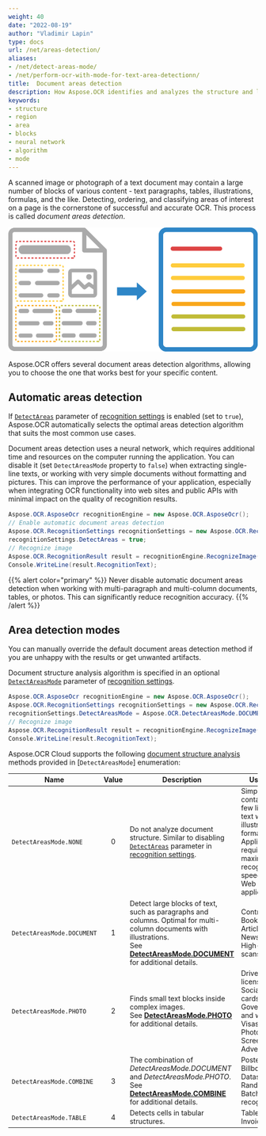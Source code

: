 ```yaml
---
weight: 40
date: "2022-08-19"
author: "Vladimir Lapin"
type: docs
url: /net/areas-detection/
aliases:
- /net/detect-areas-mode/
- /net/perform-ocr-with-mode-for-text-area-detectionn/
title:  Document areas detection
description: How Aspose.OCR identifies and analyzes the structure and layout of the image during recognition.
keywords:
- structure
- region
- area
- blocks
- neural network
- algorithm
- mode
---
```


A scanned image or photograph of a text document may contain a large number of blocks of various content - text paragraphs, tables, illustrations, formulas, and the like. Detecting, ordering, and classifying areas of interest on a page is the cornerstone of successful and accurate OCR. This process is called _document areas detection_.

![Document structure analysis and recognition](structure-analysis.png)

Aspose.OCR offers several document areas detection algorithms, allowing you to choose the one that works best for your specific content.

## Automatic areas detection

If [`DetectAreas`](https://reference.aspose.com/ocr/net/aspose.ocr/recognitionsettings/detectareasmode/) parameter of [recognition settings](https://reference.aspose.com/ocr/net/aspose.ocr/recognitionsettings/) is enabled (set to `true`), Aspose.OCR automatically selects the optimal areas detection algorithm that suits the most common use cases.

Document areas detection uses a neural network, which requires additional time and resources on the computer running the application. You can disable it (set `DetectAreasMode` property to `false`) when extracting single-line texts, or working with very simple documents without formatting and pictures. This can improve the performance of your application, especially when integrating OCR functionality into web sites and public APIs with minimal impact on the quality of recognition results.

```csharp
Aspose.OCR.AsposeOcr recognitionEngine = new Aspose.OCR.AsposeOcr();
// Enable automatic document areas detection
Aspose.OCR.RecognitionSettings recognitionSettings = new Aspose.OCR.RecognitionSettings();
recognitionSettings.DetectAreas = true;
// Recognize image
Aspose.OCR.RecognitionResult result = recognitionEngine.RecognizeImage("source.png", recognitionSettings);
Console.WriteLine(result.RecognitionText);
```

{{% alert color="primary" %}} 
Never disable automatic document areas detection when working with multi-paragraph and multi-column documents, tables, or photos. This can significantly reduce recognition accuracy.
{{% /alert %}}

## Area detection modes

You can manually override the default document areas detection method if you are unhappy with the results or get unwanted artifacts.

Document structure analysis algorithm is specified in an optional [`DetectAreasMode`](https://reference.aspose.com/ocr/net/aspose.ocr/recognitionsettings/detectareasmode/) parameter of [recognition settings](https://reference.aspose.com/ocr/net/aspose.ocr/recognitionsettings/).

```csharp
Aspose.OCR.AsposeOcr recognitionEngine = new Aspose.OCR.AsposeOcr();
Aspose.OCR.RecognitionSettings recognitionSettings = new Aspose.OCR.RecognitionSettings();
recognitionSettings.DetectAreasMode = Aspose.OCR.DetectAreasMode.DOCUMENT;
// Recognize image
Aspose.OCR.RecognitionResult result = recognitionEngine.RecognizeImage("source.png", recognitionSettings);
Console.WriteLine(result.RecognitionText);
```

Aspose.OCR Cloud supports the following [document structure analysis](/ocr/structure-analysis/) methods provided in [`DetectAreasMode`] enumeration:

Name              | Value | Description | Use cases
----------------- | :---: | ----------- | ---------
`DetectAreasMode.NONE` | 0 | Do not analyze document structure. Similar to disabling [`DetectAreas`](https://reference.aspose.com/ocr/net/aspose.ocr/recognitionsettings/detectareasmode/) parameter in [recognition settings](https://reference.aspose.com/ocr/net/aspose.ocr/recognitionsettings/). | Simple images containing a few lines of text without illustrations or formatting.<br />Applications requiring maximum recognition speed<br />Web applications
`DetectAreasMode.DOCUMENT` | 1 | Detect large blocks of text, such as paragraphs and columns. Optimal for multi-column documents with illustrations.<br />See [**DetectAreasMode.DOCUMENT**](/ocr/net/areas-detection/document/) for additional details. | Contracts<br />Books<br />Articles<br />Newspapers<br />High-quality scans
`DetectAreasMode.PHOTO` | 2 | Finds small text blocks inside complex images.<br />See [**DetectAreasMode.PHOTO**](/ocr/net/areas-detection/photo/) for additional details. | Driver’s licenses<br />Social security cards<br />Government and work IDs<br />Visas<br />Photos<br />Screenshots<br />Advertisements
`DetectAreasMode.COMBINE` | 3 | The combination of _DetectAreasMode.DOCUMENT_ and _DetectAreasMode.PHOTO_.<br />See [**DetectAreasMode.COMBINE**](/ocr/net/areas-detection/combine/) for additional details. | Posters<br />Billboards<br />Datasheets<br />Random photos<br />Batch recognition
`DetectAreasMode.TABLE` | 4 | Detects cells in tabular structures. | Tables<br />Invoices
